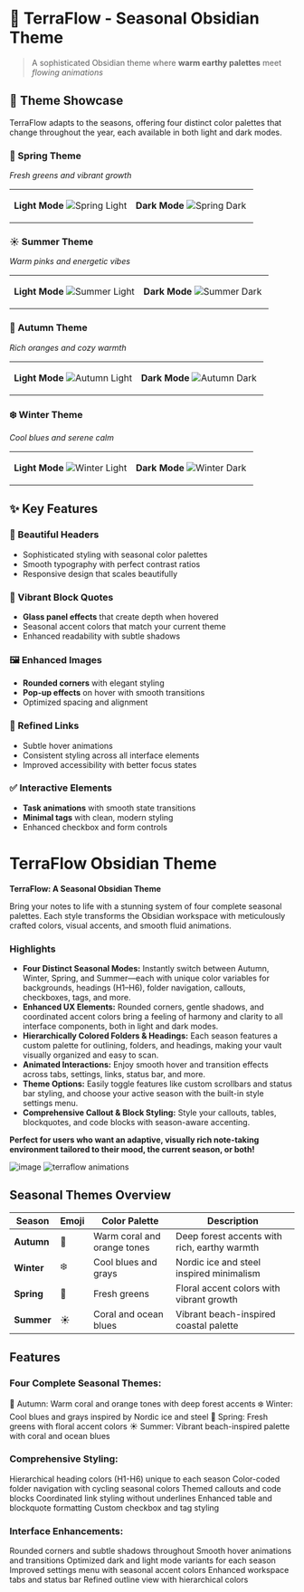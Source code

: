 # 🌿 TerraFlow - Seasonal Obsidian Theme

> A sophisticated Obsidian theme where **warm earthy palettes** meet *flowing animations*

## 🎨 Theme Showcase

TerraFlow adapts to the seasons, offering four distinct color palettes that change throughout the year, each available in both light and dark modes.

### 🌸 Spring Theme
*Fresh greens and vibrant growth*

<table>
<tr>
<td width="50%">

**Light Mode**
![Spring Light](https://hebbkx1anhila5yf.public.blob.vercel-storage.com/01%20-%20spring-WJlHRdkplBVlplJ3aQII8OuhewkArr.png)

</td>
<td width="50%">

**Dark Mode**
![Spring Dark](https://hebbkx1anhila5yf.public.blob.vercel-storage.com/01%20-%20spring%20dark-j3FO0yUY9D0fymvTd13VEb9yrSMB4K.png)

</td>
</tr>
</table>

### ☀️ Summer Theme
*Warm pinks and energetic vibes*

<table>
<tr>
<td width="50%">

**Light Mode**
![Summer Light](https://hebbkx1anhila5yf.public.blob.vercel-storage.com/02%20-%20summer-Xg18F6rBrHvmzb6etcdCzg3qPCTEoo.png)

</td>
<td width="50%">

**Dark Mode**
![Summer Dark](https://hebbkx1anhila5yf.public.blob.vercel-storage.com/02%20-%20summer%20dark-vJUWcmcOgMaQct1whQUj8nyfr7Ch68.png)

</td>
</tr>
</table>

### 🍂 Autumn Theme
*Rich oranges and cozy warmth*

<table>
<tr>
<td width="50%">

**Light Mode**
![Autumn Light](https://hebbkx1anhila5yf.public.blob.vercel-storage.com/03%20-%20autumn-3y7NvILbEdZddVBYNLF5PG8LWUV6XR.png)

</td>
<td width="50%">

**Dark Mode**
![Autumn Dark](https://hebbkx1anhila5yf.public.blob.vercel-storage.com/03%20-%20autumn%20dark-9pTj6aLukhIuz2jEpJdVqaLX0Xp50V.png)

</td>
</tr>
</table>

### ❄️ Winter Theme
*Cool blues and serene calm*

<table>
<tr>
<td width="50%">

**Light Mode**
![Winter Light](https://hebbkx1anhila5yf.public.blob.vercel-storage.com/04%20-%20winter-hK5OblliWeulyyZAjzwSpomQbPB8ea.png)

</td>
<td width="50%">

**Dark Mode**
![Winter Dark](https://hebbkx1anhila5yf.public.blob.vercel-storage.com/04%20-%20winter%20dark-jWKXweA9daK2lbV4eH5pOPb2BTd9Qv.png)

</td>
</tr>
</table>

## ✨ Key Features

### 🎯 Beautiful Headers
- Sophisticated styling with seasonal color palettes
- Smooth typography with perfect contrast ratios
- Responsive design that scales beautifully

### 💬 Vibrant Block Quotes
- **Glass panel effects** that create depth when hovered
- Seasonal accent colors that match your current theme
- Enhanced readability with subtle shadows

### 🖼️ Enhanced Images
- **Rounded corners** with elegant styling
- **Pop-up effects** on hover with smooth transitions
- Optimized spacing and alignment

### 🔗 Refined Links
- Subtle hover animations
- Consistent styling across all interface elements
- Improved accessibility with better focus states

### ✅ Interactive Elements
- **Task animations** with smooth state transitions
- **Minimal tags** with clean, modern styling
- Enhanced checkbox and form controls




# TerraFlow Obsidian Theme

**TerraFlow: A Seasonal Obsidian Theme**

Bring your notes to life with a stunning system of four complete seasonal palettes. Each style transforms the Obsidian workspace with meticulously crafted colors, visual accents, and smooth fluid animations.

### Highlights

- **Four Distinct Seasonal Modes:** Instantly switch between Autumn, Winter, Spring, and Summer—each with unique color variables for backgrounds, headings (H1–H6), folder navigation, callouts, checkboxes, tags, and more.
- **Enhanced UX Elements:** Rounded corners, gentle shadows, and coordinated accent colors bring a feeling of harmony and clarity to all interface components, both in light and dark modes.
- **Hierarchically Colored Folders & Headings:** Each season features a custom palette for outlining, folders, and headings, making your vault visually organized and easy to scan.
- **Animated Interactions:** Enjoy smooth hover and transition effects across tabs, settings, links, status bar, and more.
- **Theme Options:** Easily toggle features like custom scrollbars and status bar styling, and choose your active season with the built-in style settings menu.
- **Comprehensive Callout & Block Styling:** Style your callouts, tables, blockquotes, and code blocks with season-aware accenting.

**Perfect for users who want an adaptive, visually rich note-taking environment tailored to their mood, the current season, or both!**

![image](https://github.com/user-attachments/assets/628e9b92-2701-47b1-86b1-369edbdd2f7a)
![terraflow animations](https://github.com/user-attachments/assets/f619c4d3-2608-4871-bec4-c03a5b9267df)

## Seasonal Themes Overview
| Season | Emoji | Color Palette | Description |
|--------|-------|---------------|-------------|
| **Autumn** | 🍂 | Warm coral and orange tones | Deep forest accents with rich, earthy warmth |
| **Winter** | ❄️ | Cool blues and grays | Nordic ice and steel inspired minimalism |
| **Spring** | 🌱 | Fresh greens | Floral accent colors with vibrant growth |
| **Summer** | ☀️ | Coral and ocean blues | Vibrant beach-inspired coastal palette |

## Features
### Four Complete Seasonal Themes:
🍂 Autumn: Warm coral and orange tones with deep forest accents
❄️ Winter: Cool blues and grays inspired by Nordic ice and steel
🌱 Spring: Fresh greens with floral accent colors
☀️ Summer: Vibrant beach-inspired palette with coral and ocean blues
### Comprehensive Styling:
Hierarchical heading colors (H1-H6) unique to each season
Color-coded folder navigation with cycling seasonal colors
Themed callouts and code blocks
Coordinated link styling without underlines
Enhanced table and blockquote formatting
Custom checkbox and tag styling
### Interface Enhancements:
Rounded corners and subtle shadows throughout
Smooth hover animations and transitions
Optimized dark and light mode variants for each season
Improved settings menu with seasonal accent colors
Enhanced workspace tabs and status bar
Refined outline view with hierarchical colors
